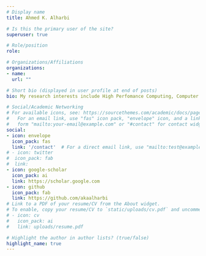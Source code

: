 ```yaml
---
# Display name
title: Ahmed K. Alharbi 

# Is this the primary user of the site?
superuser: true

# Role/position
role: 

# Organizations/Affiliations
organizations:
- name:
  url: ""

# Short bio (displayed in user profile at end of posts)
bio: My research interests include High Perfomance Computing, Computer Algebra, and Symmetric Cryptography

# Social/Academic Networking
# For available icons, see: https://sourcethemes.com/academic/docs/page-builder/#icons
#   For an email link, use "fas" icon pack, "envelope" icon, and a link in the
#   form "mailto:your-email@example.com" or "#contact" for contact widget.
social:
- icon: envelope
  icon_pack: fas
  link: '/contact'  # For a direct email link, use "mailto:test@example.org".
# - icon: twitter
#  icon_pack: fab
#  link: 
- icon: google-scholar
  icon_pack: ai
  link: https://scholar.google.com
- icon: github
  icon_pack: fab
  link: https://github.com/akaalharbi
# Link to a PDF of your resume/CV from the About widget.
# To enable, copy your resume/CV to `static/uploads/cv.pdf` and uncomment the lines below.
# - icon: cv
#   icon_pack: ai
#   link: uploads/resume.pdf

# Highlight the author in author lists? (true/false)
highlight_name: true
---
```

